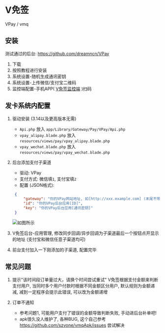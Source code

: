 # V免签
VPay / vmq


## 安装

测试通过的后台: https://github.com/dreamncn/VPay

1. 下载
2. 按照教程进行安装
3. 系统设置-随机生成通讯密钥
4. 系统设置-上传微信/支付宝二维码
5. 监控端配置-手机APP( [V免签监控端](https://github.com/szvone/vmqApk/releases) )扫码

## 发卡系统内配置

1. 驱动安装 (3.14以及更高版本无需)
   - `Api.php` 放入 `app/Library/Gateway/Pay/VPay/Api.php`
   - `vpay_alipay.blade.php` 放入 `resources/views/pay/vpay_alipay.blade.php`
   - `vpay_wechat.blade.php` 放入 `resources/views/pay/vpay_wechat.blade.php`


2. 后台添加支付子渠道
   - 驱动: VPay
   - 支付方式: 微信填`1`, 支付宝填`2`
   - 配置 (JSON格式): 
   ```json
    {
        "gateway": "你的VPay网站地址, 如[http://xxx.example.com] (末尾不带/)",
        "id": "你的VPay后台应用[ID]",
        "key": "你的VPay后台应用[通讯密钥]"
    }
    ```
   ![如图所示](example.png)


3. V免签后台-应用管理, 修改同步回调/异步回调为子渠道最后一个按钮点开显示的地址 (支付宝和微信任意子渠道均可)
4. 前台支付加入一下刚添加的子渠道, 配置完毕


## 常见问题

1. 提示"该时间段订单量过大，请换个时间尝试重试"
   V免签根据支付金额来判断支付用户, 当同时多个用户付款时根据不同金额区分用户, 默认规则为金额递减, 减到一定程序会提示此错误, 可以改为金额递增


2. 订单不通知
   - 参考问题1, 可能用户支付了错误的金额导致判断失败, 手动进后台补单吧!
   - apk很久没人维护了, 各种BUG, 这个自己参考 https://github.com/szvone/vmqApk/issues 尝试解决




